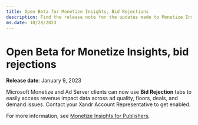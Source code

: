 ```yaml
---
title: Open Beta for Monetize Insights, Bid Rejections
description: Find the release note for the updates made to Monetize Insights.
ms.date: 10/28/2023
---
```


# Open Beta for Monetize Insights, bid rejections

**Release date**: January 9, 2023

Microsoft Monetize and Ad Server clients can now use **Bid Rejection** tabs to easily access revenue impact data across ad quality, floors, deals, and demand issues. Contact your Xandr Account Representative to get enabled.

For more information, see [Monetize Insights for Publishers](monetize-insights-for-publishers.md).
